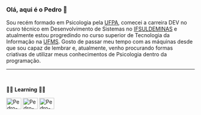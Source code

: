 ### Olá, aqui é o Pedro 👋
Sou recém formado em Psicologia pela [UFPA](https://ufpa.br/), comecei a carreira DEV no cusro técnico em Desenvolvimento de Sistemas no [IFSULDEMINAS](https://portal.ifsuldeminas.edu.br/) e atualmente estou progredindo no curso superior de Tecnologia da Informação na [UFMS](https://ufms.br/). Gosto de passar meu tempo com as máquinas desde que sou capaz de lembrar e, atualmente, venho procurando formas criativas de utilizar meus conhecimentos de Psicologia dentro da programação. 
<hr>
<div style="display: inline_block"><br>
  <p>👨‍💻 <b>Learning</b> 👨‍💻</p>
  <p></p>
  <img align="center" alt="Pedro-Java" height="30" width="40" src="https://cdn.jsdelivr.net/gh/devicons/devicon@latest/icons/java/java-original.svg">
  <img align="center" alt="Pedro-mysql" height="30" width="40" src="https://cdn.jsdelivr.net/gh/devicons/devicon@latest/icons/mysql/mysql-original.svg">
  <img align="center" alt="Pedro-git" height="30" width="40" src="https://cdn.jsdelivr.net/gh/devicons/devicon@latest/icons/git/git-original.svg">
</div>
